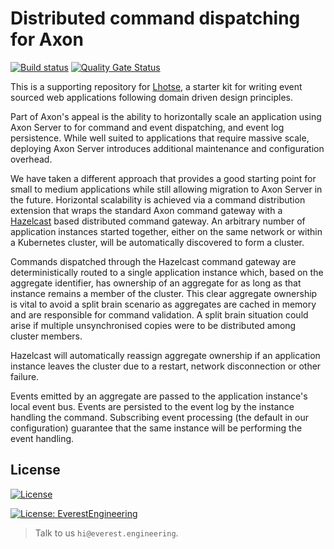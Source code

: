 # Distributed command dispatching for Axon
[![Build status](https://badge.buildkite.com/08647fd3ce0cb18869600a940efece1353f190d6ac59f95c42.svg)](https://buildkite.com/everest-engineering/axon-command-distribution-extension) [![Quality Gate Status](https://sonarcloud.io/api/project_badges/measure?project=everest-engineering_axon-command-distribution-extension&metric=alert_status)](https://sonarcloud.io/dashboard?id=everest-engineering_axon-command-distribution-extension)

This is a supporting repository for [Lhotse](https://github.com/everest-engineering/lhotse), a starter kit for writing event sourced web applications following domain driven design principles.

Part of Axon's appeal is the ability to horizontally scale an application using Axon Server to for command and event dispatching, and event log persistence. While well suited to applications that require massive scale, deploying Axon Server introduces additional maintenance and configuration overhead.

We have taken a different approach that provides a good starting point for small to medium applications while still allowing migration to Axon Server in the future. Horizontal scalability is achieved via a command distribution extension that wraps the standard Axon command gateway with a [Hazelcast](https://hazelcast.com/) based distributed command gateway. An arbitrary number of application instances started together, either on the same network or within a Kubernetes cluster, will be automatically discovered to form a cluster.

Commands dispatched through the Hazelcast command gateway are deterministically routed to a single application instance which, based on the aggregate identifier, has ownership of an aggregate for as long as that instance remains a member of the cluster. This clear aggregate ownership is vital to avoid a split brain scenario as aggregates are cached in memory and are responsible for command validation. A split brain situation could arise if multiple unsynchronised copies were to be distributed among cluster members.

Hazelcast will automatically reassign aggregate ownership if an application instance leaves the cluster due to a restart, network disconnection or other failure.

Events emitted by an aggregate are passed to the application instance's local event bus. Events are persisted to the event log by the instance handling the command. Subscribing event processing (the default in our configuration) guarantee that the same instance will be performing the event handling.


## License
[![License](https://img.shields.io/badge/License-Apache%202.0-blue.svg)](https://opensource.org/licenses/Apache-2.0)

[![License: EverestEngineering](https://img.shields.io/badge/Copyright%20%C2%A9-EVERESTENGINEERING-blue)](https://everest.engineering)

>Talk to us `hi@everest.engineering`.
